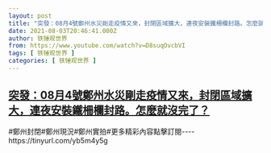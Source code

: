 ```yaml
---
layout: post
title: "突發：08月4號鄭州水災剛走疫情又來，封閉區域擴大，連夜安裝鐵柵欄封路。怎麼就沒完了？"
date: 2021-08-03T20:46:41.000Z
author: 铁锤观世界
from: https://www.youtube.com/watch?v=D8suqOvcbVI
tags: [ 铁锤观世界 ]
categories: [ 铁锤观世界 ]
---
```

<!--1628023601000-->
[突發：08月4號鄭州水災剛走疫情又來，封閉區域擴大，連夜安裝鐵柵欄封路。怎麼就沒完了？](https://www.youtube.com/watch?v=D8suqOvcbVI)
------

<div>
#鄭州封閉#鄭州現況#鄭州實拍#更多精彩內容點擊訂閱----https://tinyurl.com/yb5m4y5g
</div>
